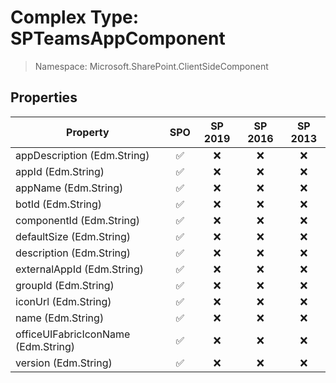 # Complex Type: SPTeamsAppComponent

> Namespace: Microsoft.SharePoint.ClientSideComponent

## Properties

Property | SPO | SP 2019 | SP 2016 | SP 2013
----------|:---:|:-------:|:-------:|:-------:
appDescription (Edm.String) | ✅ | ❌ | ❌ | ❌
appId (Edm.String) | ✅ | ❌ | ❌ | ❌
appName (Edm.String) | ✅ | ❌ | ❌ | ❌
botId (Edm.String) | ✅ | ❌ | ❌ | ❌
componentId (Edm.String) | ✅ | ❌ | ❌ | ❌
defaultSize (Edm.String) | ✅ | ❌ | ❌ | ❌
description (Edm.String) | ✅ | ❌ | ❌ | ❌
externalAppId (Edm.String) | ✅ | ❌ | ❌ | ❌
groupId (Edm.String) | ✅ | ❌ | ❌ | ❌
iconUrl (Edm.String) | ✅ | ❌ | ❌ | ❌
name (Edm.String) | ✅ | ❌ | ❌ | ❌
officeUIFabricIconName (Edm.String) | ✅ | ❌ | ❌ | ❌
version (Edm.String) | ✅ | ❌ | ❌ | ❌